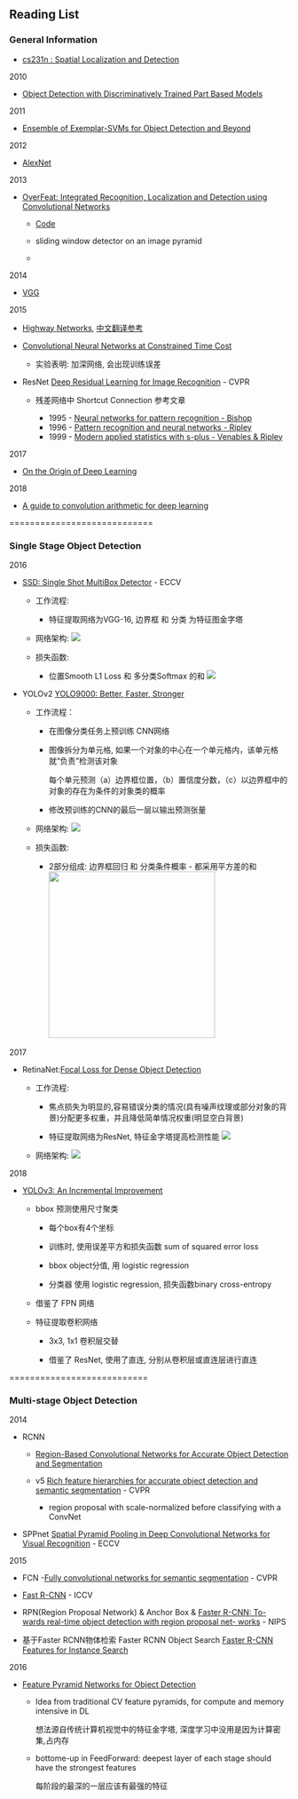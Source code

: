 ## Reading List

### General Information

- [cs231n : Spatial Localization and Detection](http://cs231n.stanford.edu/slides/2016/winter1516_lecture8.pdf)




2010

- [Object Detection with Discriminatively Trained Part Based Models](http://cs.brown.edu/people/pfelzens/papers/lsvm-pami.pdf)


2011

- [Ensemble of Exemplar-SVMs for Object Detection and Beyond](http://www.cs.cmu.edu/~efros/exemplarsvm-iccv11.pdf)

2012

- [AlexNet]()


2013 

- [OverFeat: Integrated Recognition, Localization and Detection using Convolutional Networks](https://arxiv.org/pdf/1312.6229.pdf)

    - [Code](https://github.com/sermanet/OverFeat)

    - sliding window detector on an image pyramid

    - 

2014

- [VGG]()


2015

- [Highway Networks](https://arxiv.org/pdf/1505.00387v2.pdf), [中文翻译参考](https://www.cnblogs.com/2008nmj/p/9104744.html)

- [Convolutional Neural Networks at Constrained Time Cost](https://arxiv.org/pdf/1412.1710.pdf)

    - 实验表明: 加深网络, 会出现训练误差

- ResNet [Deep Residual Learning for Image Recognition](https://arxiv.org/pdf/1512.03385.pdf) - CVPR

    - 残差网络中 Shortcut Connection 参考文章

        - 1995 - [Neural networks for pattern recognition - Bishop]()
        - 1996 - [Pattern recognition and neural networks - Ripley]()
        - 1999 - [Modern applied statistics with s-plus - Venables & Ripley]()

2017

- [On the Origin of Deep Learning](https://arxiv.org/pdf/1702.07800.pdf)

2018

- [A guide to convolution arithmetic for deep learning](https://arxiv.org/pdf/1603.07285.pdf)


============================
### Single Stage Object Detection




2016

- [SSD: Single Shot MultiBox Detector](https://arxiv.org/pdf/1512.02325.pdf) - ECCV

    - 工作流程:

        - 特征提取网络为VGG-16, 边界框 和 分类 为特征图金字塔
    
    - 网络架构: 
        <img src="./block_diagram/SSD-architecture.png" >

    - 损失函数:

        - 位置Smooth L1 Loss 和 多分类Softmax 的和
             <img src="./block_diagram/SSD-framework.png" >


- YOLOv2 [YOLO9000: Better, Faster, Stronger](https://arxiv.org/pdf/1612.08242.pdf)

    - 工作流程：

        - 在图像分类任务上预训练 CNN网络

        - 图像拆分为单元格, 如果一个对象的中心在一个单元格内，该单元格就“负责”检测该对象
            
            每个单元预测（a）边界框位置，（b）置信度分数，（c）以边界框中的对象的存在为条件的对象类的概率

        - 修改预训练的CNN的最后一层以输出预测张量
    
    - 网络架构:
        <img src="./block_diagram/yolo-network-architecture.png" >

    - 损失函数:

        - 2部分组成: 边界框回归 和 分类条件概率 - 都采用平方差的和
             <img src="./block_diagram/yolo-responsible-predictor.png"  width="300">


2017

- RetinaNet:[Focal Loss for Dense Object Detection](https://arxiv.org/pdf/1708.02002.pdf)

    - 工作流程:

        - 焦点损失为明显的,容易错误分类的情况(具有噪声纹理或部分对象的背景)分配更多权重，并且降低简单情况权重(明显空白背景)
        
        - 特征提取网络为ResNet, 特征金字塔提高检测性能
            <img src="./block_diagram/featurized-image-pyramid.png" >

    - 网络架构:
        <img src="./block_diagram/retina-net.png" >

    


2018

- [YOLOv3: An Incremental Improvement](https://arxiv.org/pdf/1804.02767.pdf)

    - bbox 预测使用尺寸聚类

        - 每个box有4个坐标

        - 训练时, 使用误差平方和损失函数 sum of squared error loss

        - bbox object分值, 用 logistic regression

        - 分类器 使用 logistic regression, 损失函数binary cross-entropy

    - 借鉴了 FPN 网络

    - 特征提取卷积网络

        - 3x3, 1x1 卷积层交替

        - 借鉴了 ResNet, 使用了直连, 分别从卷积层或直连层进行直连



===========================
### Multi-stage Object Detection




2014

- RCNN 

    - [Region-Based Convolutional Networks for
    Accurate Object Detection and Segmentation](http://medialab.sjtu.edu.cn/teaching/CV/hw/related_papers/3_detection.pdf)

    - v5 [Rich feature hierarchies for accurate object detection and semantic segmentation](https://arxiv.org/pdf/1311.2524v3.pdf) - CVPR
        - region proposal with scale-normalized before classifying with a ConvNet

- SPPnet [Spatial Pyramid Pooling in Deep Convolutional Networks for Visual Recognition](https://arxiv.org/pdf/1406.4729.pdf) - ECCV


2015



- FCN -[Fully convolutional networks for semantic segmentation](https://arxiv.org/pdf/1411.4038.pdf) - CVPR

- [Fast R-CNN](https://arxiv.org/pdf/1504.08083.pdf) - ICCV

- RPN(Region Proposal Network) & Anchor Box & [Faster R-CNN: To- wards real-time object detection with region proposal net- works](https://arxiv.org/pdf/1506.01497.pdf) - NIPS

- 基于Faster RCNN物体检索 Faster RCNN Object Search [Faster R-CNN Features for Instance Search](https://arxiv.org/pdf/1604.08893.pdf) 



2016



- [Feature Pyramid Networks for Object Detection](https://arxiv.org/pdf/1612.03144.pdf)

    - Idea from traditional CV feature pyramids, for compute and memory intensive in DL 

        想法源自传统计算机视觉中的特征金字塔, 深度学习中没用是因为计算密集,占内存

    - bottome-up in FeedForward: deepest layer of each stage should have the strongest features
    
        每阶段的最深的一层应该有最强的特征
